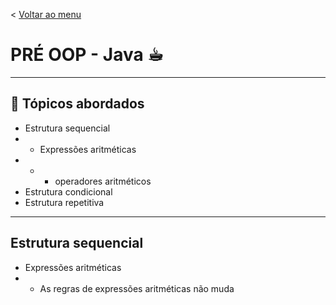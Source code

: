 < [Voltar ao menu](../../../README-pt_BR.md)
# PRÉ OOP - Java ☕︎

--- 
## 📌 Tópicos abordados
- Estrutura sequencial
- - Expressões aritméticas
- - - operadores aritméticos
- Estrutura condicional
- Estrutura repetitiva

--- 

## Estrutura sequencial
- Expressões aritméticas
- - As regras de expressões aritméticas não muda